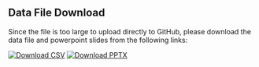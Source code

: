 ## Data File Download

Since the file is too large to upload directly to GitHub, please download the data file and powerpoint slides from the following links:

[![Download CSV](https://img.shields.io/badge/Download-CSV-blue)](https://drive.google.com/file/d/16AYWKIM_zVNUXbfyIgLc5unDPS6EDpeX/view?usp=sharing)
[![Download PPTX](https://img.shields.io/badge/View-Presentation-green)](https://docs.google.com/presentation/d/1RpOsCk95pBBC3cjjEV01rIZfO-dL6cxX/edit?slide=id.p1#slide=id.p1)

